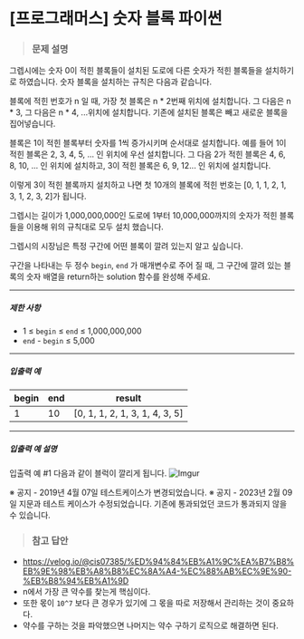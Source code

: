 # [프로그래머스] 숫자 블록 파이썬

> ### 문제 설명

그렙시에는 숫자 0이 적힌 블록들이 설치된 도로에 다른 숫자가 적힌 블록들을 설치하기로 하였습니다. 숫자 블록을 설치하는 규칙은 다음과 같습니다.

블록에 적힌 번호가 n 일 때, 가장 첫 블록은 n * 2번째 위치에 설치합니다. 그 다음은 n * 3, 그 다음은 n * 4, ...위치에 설치합니다. 기존에 설치된 블록은 빼고 새로운 블록을 집어넣습니다.

블록은 1이 적힌 블록부터 숫자를 1씩 증가시키며 순서대로 설치합니다. 예를 들어 1이 적힌 블록은 2, 3, 4, 5, ... 인 위치에 우선 설치합니다. 그 다음 2가 적힌 블록은 4, 6, 8, 10, ... 인 위치에 설치하고, 3이 적힌 블록은 6, 9, 12... 인 위치에 설치합니다.

이렇게 3이 적힌 블록까지 설치하고 나면 첫 10개의 블록에 적힌 번호는 [0, 1, 1, 2, 1, 3, 1, 2, 3, 2]가 됩니다.

그렙시는 길이가 1,000,000,000인 도로에 1부터 10,000,000까지의 숫자가 적힌 블록들을 이용해 위의 규칙대로 모두 설치 했습니다.

그렙시의 시장님은 특정 구간에 어떤 블록이 깔려 있는지 알고 싶습니다.

구간을 나타내는 두 정수 `begin`, `end` 가 매개변수로 주어 질 때, 그 구간에 깔려 있는 블록의 숫자 배열을 return하는 solution 함수를 완성해 주세요.

------

##### 제한 사항

- 1 ≤ `begin` ≤ `end` ≤ 1,000,000,000
- `end` - `begin` ≤ 5,000

------

##### 입출력 예

| begin | end  | result                         |
| ----- | ---- | ------------------------------ |
| 1     | 10   | [0, 1, 1, 2, 1, 3, 1, 4, 3, 5] |

------

##### 입출력 예 설명

입출력 예 #1
다음과 같이 블럭이 깔리게 됩니다.
![Imgur](https://i.imgur.com/OnAE846.png?1)

※ 공지 - 2019년 4월 07일 테스트케이스가 변경되었습니다.
※ 공지 - 2023년 2월 09일 지문과 테스트 케이스가 수정되었습니다. 기존에 통과되었던 코드가 통과되지 않을 수 있습니다.

> ### 참고 답안

- https://velog.io/@cis07385/%ED%94%84%EB%A1%9C%EA%B7%B8%EB%9E%98%EB%A8%B8%EC%8A%A4-%EC%88%AB%EC%9E%90-%EB%B8%94%EB%A1%9D
- n에서 가장 큰 약수를 찾는게 핵심이다.
- 또한 몫이 `10^7` 보다 큰 경우가 있기에 그 몫을 따로 저장해서 관리하는 것이 중요하다.
- 약수를 구하는 것을 파악했으면 나머지는 약수 구하기 로직으로 해결하면 된다.

